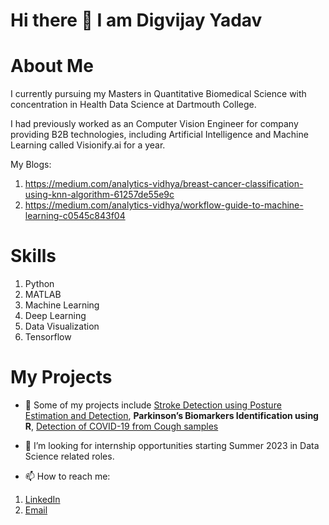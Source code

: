 # Hi there 👋 I am Digvijay Yadav

# About Me

I currently pursuing my Masters in Quantitative Biomedical Science with concentration in Health Data Science at Dartmouth College.

I had previously worked as an Computer Vision Engineer for company providing B2B technologies, including Artificial Intelligence and Machine Learning called Visionify.ai for a year.

My Blogs:

1. https://medium.com/analytics-vidhya/breast-cancer-classification-using-knn-algorithm-61257de55e9c
2. https://medium.com/analytics-vidhya/workflow-guide-to-machine-learning-c0545c843f04

# Skills
1. Python 
2. MATLAB 
3. Machine Learning
4. Deep Learning
4. Data Visualization
5. Tensorflow

# My Projects
- 🔭 Some of my projects include [Stroke Detection using Posture Estimation and Detection](https://devpost.com/software/team-digvi), **Parkinson’s Biomarkers Identification using R**,  [Detection of COVID-19 from Cough samples](https://www.hackster.io/354788/covid-19-pre-screening-using-deep-learning-on-edge-31d14f)

- 🤔 I’m looking for internship opportunities starting Summer 2023 in Data Science related roles.
- 📫 How to reach me: 

1. [LinkedIn](https://www.linkedin.com/in/digvijay-yadav-20781a15a)
2. [Email](digvijayyadav48@gmail.com)



